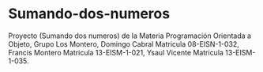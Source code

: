 # Sumando-dos-numeros
Proyecto (Sumando dos numeros) de la Materia Programación Orientada a Objeto, Grupo Los Montero, Domingo Cabral Matricula 08-EISN-1-032, Francis Montero Matricula 13-EISM-1-021, Ysaul Vicente Matricula 13-EISM-1-035.

